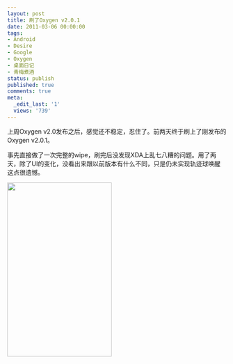 ```yaml
---
layout: post
title: 刷了Oxygen v2.0.1
date: 2011-03-06 00:00:00
tags:
- Android
- Desire
- Google
- Oxygen
- 桌面日记
- 青梅煮酒
status: publish
published: true
comments: true
meta:
  _edit_last: '1'
  views: '739'
---
```

上周Oxygen v2.0发布之后，感觉还不稳定，忍住了。前两天终于刷上了刚发布的Oxygen v2.0.1。

事先直接做了一次完整的wipe，刷完后没发现XDA上乱七八糟的问题。用了两天，除了UI的变化，没看出来跟以前版本有什么不同，只是仍未实现轨迹球唤醒这点很遗憾。

<a href="https://picasaweb.google.com/lh/photo/C-dYsOdeOj-iYlIZm_l8IA?feat=embedwebsite"><img src="https://lh3.googleusercontent.com/_ceUJ_lBTHzc/TXOfYdamg3I/AAAAAAAABmc/F_2AXlKogkA/s400/snap20110306_223834.png" height="400" width="240" /></a>
